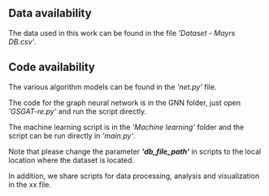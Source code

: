 ## Data availability
The data used in this work can be found in the file *'Dataset - Mayrs DB.csv'*.

## Code availability
The various algorithm models can be found in the *'net.py'* file.

The code for the graph neural network is in the GNN folder, just open *'GSGAT-re.py'* and run the script directly. 

The machine learning script is in the *'Machine learning'* folder and the script can be run directly in *'main.py'*. 

Note that please change the parameter ***'db_file_path'*** in scripts to the local location where the dataset is located.

In addition, we share scripts for data processing, analysis and visualization in the xx file.
